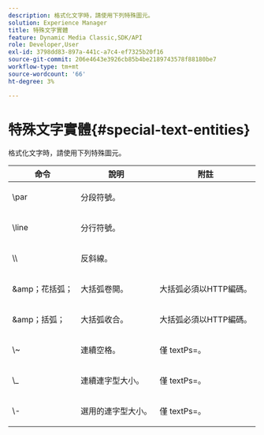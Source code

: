 ```yaml
---
description: 格式化文字時，請使用下列特殊圖元。
solution: Experience Manager
title: 特殊文字實體
feature: Dynamic Media Classic,SDK/API
role: Developer,User
exl-id: 3798dd83-897a-441c-a7c4-ef7325b20f16
source-git-commit: 206e4643e3926cb85b4be2189743578f88180be7
workflow-type: tm+mt
source-wordcount: '66'
ht-degree: 3%

---
```


# 特殊文字實體{#special-text-entities}

格式化文字時，請使用下列特殊圖元。

<table id="table_CFEB845C1B9A475CA52ECDFA9BB59A9D"> 
 <thead> 
  <tr> 
   <th class="entry"> 命令 </th> 
   <th class="entry"> 說明 </th> 
   <th class="entry"> 附註 </th> 
  </tr> 
 </thead>
 <tbody> 
  <tr> 
   <td> <span class="codeph"> \par</span> </td> 
   <td> <p>分段符號。 </p> </td> 
   <td> <p> </p> </td> 
  </tr> 
  <tr> 
   <td> <span class="codeph"> \line </span> </td> 
   <td> <p>分行符號。 </p> </td> 
   <td> <p> </p> </td> 
  </tr> 
  <tr> 
   <td> <span class="codeph"> \\ </span> </td> 
   <td> <p>反斜線。 </p> </td> 
   <td> <p> </p> </td> 
  </tr> 
  <tr> 
   <td> <span class="codeph"> &amp;amp；花括弧； </span> </td> 
   <td> <p>大括弧卷開。 </p> </td> 
   <td> <p>大括弧必須以HTTP編碼。 </p> </td> 
  </tr> 
  <tr> 
   <td> <span class="codeph"> &amp;amp；括弧； </span> </td> 
   <td> <p>大括弧收合。 </p> </td> 
   <td> <p>大括弧必須以HTTP編碼。 </p> </td> 
  </tr> 
  <tr> 
   <td> <span class="codeph"> \~ </span> </td> 
   <td> <p>連續空格。 </p> </td> 
   <td> <p>僅<span class="codeph"> textPs=</span>。 </p> </td> 
  </tr> 
  <tr> 
   <td> <span class="codeph"> \_</span> </td> 
   <td> <p>連續連字型大小。 </p> </td> 
   <td> <p>僅<span class="codeph"> textPs=</span>。 </p> </td> 
  </tr> 
  <tr> 
   <td> <span class="codeph"> \- </span> </td> 
   <td> <p>選用的連字型大小。 </p> </td> 
   <td> <p>僅<span class="codeph"> textPs=</span>。 </p> </td> 
  </tr> 
 </tbody> 
</table>
